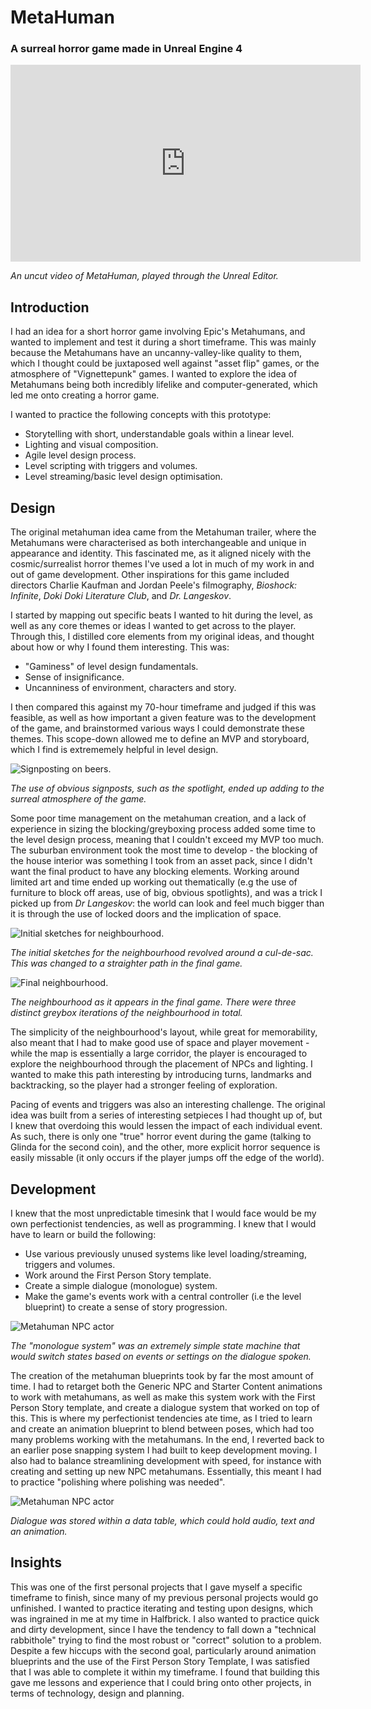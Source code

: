 # MetaHuman
### A surreal horror game made in Unreal Engine 4

<iframe width="560" height="315" src="https://www.youtube.com/embed/iVzQXp0TLa8" title="YouTube video player" frameborder="0" allow="accelerometer; autoplay; clipboard-write; encrypted-media; gyroscope; picture-in-picture" allowfullscreen></iframe>  

_An uncut video of MetaHuman, played through the Unreal Editor._

## Introduction
I had an idea for a short horror game involving Epic's Metahumans, and wanted to implement and test it during a short timeframe.
This was mainly because the Metahumans have an uncanny-valley-like quality to them, which I thought could be juxtaposed well against "asset flip" games, or the atmosphere of "Vignettepunk" games. I wanted to explore the idea of Metahumans being both incredibly lifelike and computer-generated, which led me onto creating a horror game.

I wanted to practice the following concepts with this prototype:
* Storytelling with short, understandable goals within a linear level.
* Lighting and visual composition.
* Agile level design process.
* Level scripting with triggers and volumes.
* Level streaming/basic level design optimisation.

## Design
The original metahuman idea came from the Metahuman trailer, where the Metahumans were characterised as both interchangeable and unique in appearance and identity. This fascinated me, as it aligned nicely with the cosmic/surrealist horror themes I've used a lot in much of my work in and out of game development. Other inspirations for this game included directors Charlie Kaufman and Jordan Peele's filmography, _Bioshock: Infinite_, _Doki Doki Literature Club_, and _Dr. Langeskov_.

I started by mapping out specific beats I wanted to hit during the level, as well as any core themes or ideas I wanted to get across to the player. Through this, I distilled core elements from my original ideas, and thought about how or why I found them interesting. This was:
* "Gaminess" of level design fundamentals.
* Sense of insignificance.
* Uncanniness of environment, characters and story.

I then compared this against my 70-hour timeframe and judged if this was feasible, as well as how important a given feature was to the development of the game, and brainstormed various ways I could demonstrate these themes. This scope-down allowed me to define an MVP and storyboard, which I find is extrememely helpful in level design.


![Signposting on beers.](./assets/img/md/mh/mh_beers.png)

_The use of obvious signposts, such as the spotlight, ended up adding to the surreal atmosphere of the game._  

Some poor time management on the metahuman creation, and a lack of experience in sizing the blocking/greyboxing process added some time to the level design process, meaning that I couldn't exceed my MVP too much. The suburban environment took the most time to develop - the blocking of the house interior was something I took from an asset pack, since I didn't want the final product to have any blocking elements. Working around limited art and time ended up working out thematically (e.g the use of furniture to block off areas, use of big, obvious spotlights), and was a trick I picked up from _Dr Langeskov_: the world can look and feel much bigger than it is through the use of locked doors and the implication of space.


![Initial sketches for neighbourhood.](./assets/img/md/mh/paper-1.png)

_The initial sketches for the neighbourhood revolved around a cul-de-sac. This was changed to a straighter path in the final game._  


![Final neighbourhood.](./assets/img/md/mh/mh_town.png)

_The neighbourhood as it appears in the final game. There were three distinct greybox iterations of the neighbourhood in total._  

The simplicity of the neighbourhood's layout, while great for memorability, also meant that I had to make good use of space and player movement - while the map is essentially a large corridor, the player is encouraged to explore the neighbourhood through the placement of NPCs and lighting. I wanted to make this path interesting by introducing turns, landmarks and backtracking, so the player had a stronger feeling of exploration.

Pacing of events and triggers was also an interesting challenge. The original idea was built from a series of interesting setpieces I had thought up of, but I knew that overdoing this would lessen the impact of each individual event. As such, there is only one "true" horror event during the game (talking to Glinda for the second coin), and the other, more explicit horror sequence is easily missable (it only occurs if the player jumps off the edge of the world).

## Development
I knew that the most unpredictable timesink that I would face would be my own perfectionist tendencies, as well as programming. I knew that I would have to learn or build the following:
* Use various previously unused systems like level loading/streaming, triggers and volumes.
* Work around the First Person Story template. 
* Create a simple dialogue (monologue) system.
* Make the game's events work with a central controller (i.e the level blueprint) to create a sense of story progression.


![Metahuman NPC actor](./assets/img/md/mh/mh_npc.png)

_The "monologue system" was an extremely simple state machine that would switch states based on events or settings on the dialogue spoken._  

The creation of the metahuman blueprints took by far the most amount of time. I had to retarget both the Generic NPC and Starter Content animations to work with metahumans, as well as make this system work with the First Person Story template, and create a dialogue system that worked on top of this. This is where my perfectionist tendencies ate time, as I tried to learn and create an animation blueprint to blend between poses, which had too many problems working with the metahumans. In the end, I reverted back to an earlier pose snapping system I had built to keep development moving. I also had to balance streamlining development with speed, for instance with creating and setting up new NPC metahumans. Essentially, this meant I had to practice "polishing where polishing was needed".

![Metahuman NPC actor](./assets/img/md/mh/mh_datatable.png)

_Dialogue was stored within a data table, which could hold audio, text and an animation._

## Insights
This was one of the first personal projects that I gave myself a specific timeframe to finish, since many of my previous personal projects would go unfinished. I wanted to practice iterating and testing upon designs, which was ingrained in me at my time in Halfbrick. I also wanted to practice quick and dirty development, since I have the tendency to fall down a "technical rabbithole" trying to find the most robust or "correct" solution to a problem. Despite a few hiccups with the second goal, particularly around animation blueprints and the use of the First Person Story Template, I was satisfied that I was able to complete it within my timeframe. I found that building this gave me lessons and experience that I could bring onto other projects, in terms of technology, design and planning.
